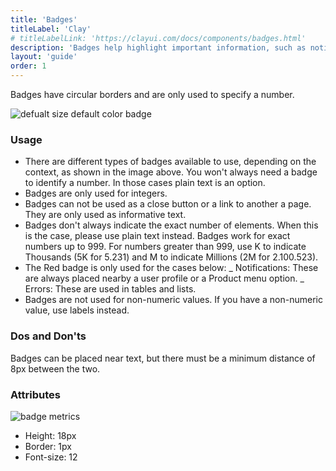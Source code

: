 ```yaml
---
title: 'Badges'
titleLabel: 'Clay'
# titleLabelLink: 'https://clayui.com/docs/components/badges.html'
description: 'Badges help highlight important information, such as notifications or new and unread messages.'
layout: 'guide'
order: 1
---
```


Badges have circular borders and are only used to specify a number.

![defualt size default color badge](/lexicon/images/Badges.jpg)

### Usage

-   There are different types of badges available to use, depending on the context, as shown in the image above. You won't always need a badge to identify a number. In those cases plain text is an option.
-   Badges are only used for integers.
-   Badges can not be used as a close button or a link to another a page. They are only used as informative text.
-   Badges don't always indicate the exact number of elements. When this is the case, please use plain text instead. Badges work for exact numbers up to 999. For numbers greater than 999, use K to indicate Thousands (5K for 5.231) and M to indicate Millions (2M for 2.100.523).
-   The Red badge is only used for the cases below:
    _ Notifications: These are always placed nearby a user profile or a Product menu option.
    _ Errors: These are used in tables and lists.
-   Badges are not used for non-numeric values. If you have a non-numeric value, use labels instead.

### Dos and Don'ts

Badges can be placed near text, but there must be a minimum distance of 8px between the two.

<!--
<div class="row">
	<div class="dodont col-lg">
		<img class="do" src="/lexicon/images/BadgeDoDistance.jpg" alt="badge distance to an element is 8 pixels">
		<p class="do">Do</p>
	</div>
	<div class="dodont col-lg">
		<img class="dont" src="/lexicon/images/BadgeDontDistance.jpg" alt="don't place a badge closer than 8 pixels to any element in horizontal">
		<p class="dont">Don't</p>
	</div>
</div> -->

### Attributes

![badge metrics](/lexicon/images/BadgesMetrics.jpg)

-   Height: 18px
-   Border: 1px
-   Font-size: 12
